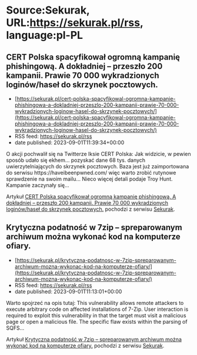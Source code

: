 # Source:Sekurak, URL:https://sekurak.pl/rss, language:pl-PL

## CERT Polska spacyfikował ogromną kampanię phishingową. A dokładniej – przeszło 200 kampanii. Prawie 70 000 wykradzionych loginów/haseł do skrzynek pocztowych.
 - [https://sekurak.pl/cert-polska-spacyfikowal-ogromna-kampanie-phishingowa-a-dokladniej-przeszlo-200-kampanii-prawie-70-000-wykradzionych-loginow-hasel-do-skrzynek-pocztowych/](https://sekurak.pl/cert-polska-spacyfikowal-ogromna-kampanie-phishingowa-a-dokladniej-przeszlo-200-kampanii-prawie-70-000-wykradzionych-loginow-hasel-do-skrzynek-pocztowych/)
 - RSS feed: https://sekurak.pl/rss
 - date published: 2023-09-01T11:39:34+00:00

<p>O akcji pochwalił się na Twitterze Iksie CERT Polska: Jak widzicie, w pewien sposób udało się ekhem&#8230; pozyskać dane 68 tys. danych uwierzytelniających do skrzynek pocztowych. Baza jest już zaimportowana do serwisu https://haveibeenpwned.com/ więc warto zrobić rutynowe sprawdzenie na swoim mailu&#8230; Nieco więcej detali podaje Troy Hunt. Kampanie zaczynały się...</p>
<p>Artykuł <a href="https://sekurak.pl/cert-polska-spacyfikowal-ogromna-kampanie-phishingowa-a-dokladniej-przeszlo-200-kampanii-prawie-70-000-wykradzionych-loginow-hasel-do-skrzynek-pocztowych/" rel="nofollow">CERT Polska spacyfikował ogromną kampanię phishingową. A dokładniej &#8211; przeszło 200 kampanii. Prawie 70 000 wykradzionych loginów/haseł do skrzynek pocztowych.</a> pochodzi z serwisu <a href="https://sekurak.pl" rel="nofollow">Sekurak</a>.</p>

## Krytyczna podatność w 7zip – spreparowanym archiwum można wykonać kod na komputerze ofiary.
 - [https://sekurak.pl/krytyczna-podatnosc-w-7zip-spreparowanym-archiwum-mozna-wykonac-kod-na-komputerze-ofiary/](https://sekurak.pl/krytyczna-podatnosc-w-7zip-spreparowanym-archiwum-mozna-wykonac-kod-na-komputerze-ofiary/)
 - RSS feed: https://sekurak.pl/rss
 - date published: 2023-09-01T11:13:01+00:00

<p>Warto spojrzeć na opis tutaj: This vulnerability allows remote attackers to execute arbitrary code on affected installations of 7-Zip. User interaction is required to exploit this vulnerability in that the target must visit a malicious page or open a malicious file. The specific flaw exists within the parsing of SQFS...</p>
<p>Artykuł <a href="https://sekurak.pl/krytyczna-podatnosc-w-7zip-spreparowanym-archiwum-mozna-wykonac-kod-na-komputerze-ofiary/" rel="nofollow">Krytyczna podatność w 7zip &#8211; spreparowanym archiwum można wykonać kod na komputerze ofiary.</a> pochodzi z serwisu <a href="https://sekurak.pl" rel="nofollow">Sekurak</a>.</p>


